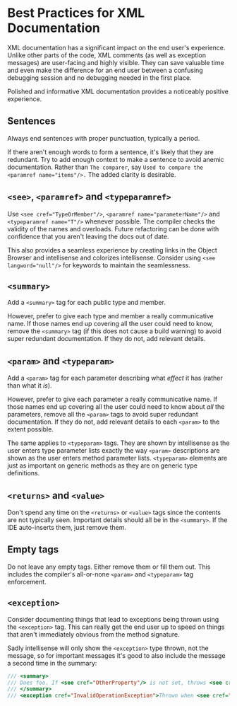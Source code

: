 # Best Practices for XML Documentation

XML documentation has a significant impact on the end user's experience. Unlike other parts of the code, XML comments
(as well as exception messages) are user-facing and highly visible. They can save valuable time and even make the
difference for an end user between a confusing debugging session and no debugging needed in the first place.

Polished and informative XML documentation provides a noticeably positive experience.

## Sentences

Always end sentences with proper punctuation, typically a period.

If there aren't enough words to form a sentence, it's likely that they are redundant. Try to add enough context to make
a sentence to avoid anemic documentation. Rather than `The comparer`, say `Used to compare the <paramref
name="items"/>.` The added clarity is desirable.

## `<see>`, `<paramref>` and `<typeparamref>`

Use `<see cref="TypeOrMember"/>`, `<paramref name="parameterName"/>` and `<typeparamref name="T"/>` whenever possible.
The compiler checks the validity of the names and overloads. Future refactoring can be done with confidence that you
aren't leaving the docs out of date.

This also provides a seamless experience by creating links in the Object Browser and intellisense and colorizes
intellisense. Consider using `<see langword="null"/>` for keywords to maintain the seamlessness.

## `<summary>`

Add a `<summary>` tag for each public type and member.

However, prefer to give each type and member a really communicative name. If those names end up covering all the user
could need to know, remove the `<summary>` tag (if this does not cause a build warning) to avoid super redundant
documentation. If they do not, add relevant details.

## `<param>` and `<typeparam>`

Add a `<param>` tag for each parameter describing what *effect* it has (rather than what it *is*).

However, prefer to give each parameter a really communicative name. If those names end up covering all the user could
need to know about *all* the parameters, remove all the `<param>` tags to avoid super redundant documentation. If they
do not, add relevant details to each `<param>` to the extent possible.

The same applies to `<typeparam>` tags. They are shown by intellisense as the user enters type parameter lists exactly
the way `<param>` descriptions are shown as the user enters method parameter lists. `<typeparam>` elements are just as
important on generic methods as they are on generic type definitions.

## `<returns>` and `<value>`

Don't spend any time on the `<returns>` or `<value>` tags since the contents are not typically seen. Important details
should all be in the `<summary>`. If the IDE auto-inserts them, just remove them.

## Empty tags

Do not leave any empty tags. Either remove them or fill them out. This includes the compiler's all-or-none `<param>` and
`<typeparam>` tag enforcement.

## `<exception>`

Consider documenting things that lead to exceptions being thrown using the `<exception>` tag. This can really get the
end user up to speed on things that aren't immediately obvious from the method signature.

Sadly intellisense will only show the `<exception>` type thrown, not the message, so for important messages it's good to
also include the message a second time in the summary:

```csharp
/// <summary>
/// Does foo. If <see cref="OtherProperty"/> is not set, throws <see cref="InvalidOperationException"/>.
/// </summary>
/// <exception cref="InvalidOperationException">Thrown when <see cref="OtherProperty"/> is not set.</exception>
```
